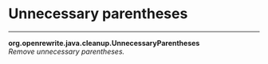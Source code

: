 # Unnecessary parentheses

---
**org.openrewrite.java.cleanup.UnnecessaryParentheses**  
*Remove unnecessary parentheses.*

